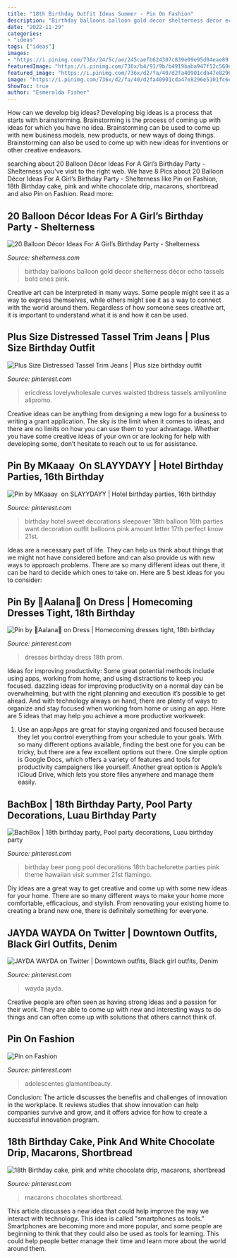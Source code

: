 ```yaml
---
title: "18th Birthday Outfit Ideas Summer - Pin On Fashion"
description: "Birthday balloons balloon gold decor shelterness décor echo tassels bold ones pink"
date: "2022-11-29"
categories:
- "ideas"
tags: ["ideas"]
images:
- "https://i.pinimg.com/736x/24/5c/ae/245caefb624307c839e09e95d04eae89.jpg"
featuredImage: "https://i.pinimg.com/736x/b4/91/9b/b4919baba947f52c569ec9c264a80982.jpg"
featured_image: "https://i.pinimg.com/736x/d2/fa/40/d2fa40901cda47e8296e5101fc6e4e00.jpg"
image: "https://i.pinimg.com/736x/d2/fa/40/d2fa40901cda47e8296e5101fc6e4e00.jpg"
ShowToc: true
author: "Esmeralda Fisher"
---
```



How can we develop big ideas?
Developing big ideas is a process that starts with brainstorming. Brainstorming is the process of coming up with ideas for which you have no idea. Brainstorming can be used to come up with new business models, new products, or new ways of doing things. Brainstorming can also be used to come up with new ideas for inventions or other creative endeavors.

	

		
searching about 20 Balloon Décor Ideas For A Girl’s Birthday Party - Shelterness you've visit to the right web. We have 8 Pics about 20 Balloon Décor Ideas For A Girl’s Birthday Party - Shelterness like Pin on Fashion, 18th Birthday cake, pink and white chocolate drip, macarons, shortbread and also Pin on Fashion. Read more:
		
    
## 20 Balloon Décor Ideas For A Girl’s Birthday Party - Shelterness

<img loading=lazy src="https://i.shelterness.com/2017/03/04-gold-30-balloons-to-take-a-memorable-picture.jpg" onerror="this.onerror=null;this.src='https://tse1.mm.bing.net/th?id=OIP.0AdF-slZXcbRIhJWyOkpQQHaJ4&amp;pid=15.1';" alt="20 Balloon Décor Ideas For A Girl’s Birthday Party - Shelterness">

_Source: shelterness.com_

>birthday balloons balloon gold decor shelterness décor echo tassels bold ones pink. 

	

Creative art can be interpreted in many ways. Some people might see it as a way to express themselves, while others might see it as a way to connect with the world around them. Regardless of how someone sees creative art, it is important to understand what it is and how it can be used.

    
## Plus Size Distressed Tassel Trim Jeans | Plus Size Birthday Outfit

<img loading=lazy src="https://i.pinimg.com/736x/b4/91/9b/b4919baba947f52c569ec9c264a80982.jpg" onerror="this.onerror=null;this.src='https://tse1.mm.bing.net/th?id=OIP.6tZxn9gadtD665zTe-PzmgHaJ4&amp;pid=15.1';" alt="Plus Size Distressed Tassel Trim Jeans | Plus size birthday outfit">

_Source: pinterest.com_

>ericdress lovelywholesale curves waisted tbdress tassels amilyonline alipromo. 

	

Creative ideas can be anything from designing a new logo for a business to writing a grant application. The sky is the limit when it comes to ideas, and there are no limits on how you can use them to your advantage. Whether you have some creative ideas of your own or are looking for help with developing some, don’t hesitate to reach out to us for assistance.

    
## Pin By MKaaay ️ On SLAYYDAYY | Hotel Birthday Parties, 16th Birthday

<img loading=lazy src="https://i.pinimg.com/736x/bb/e6/b6/bbe6b6fc7b5f36c39ab2aa39f1c458b5.jpg" onerror="this.onerror=null;this.src='https://tse2.mm.bing.net/th?id=OIP.UDnKAi6-wG5U7FT-UNxakwHaJ4&amp;pid=15.1';" alt="Pin by MKaaay ️ on SLAYYDAYY | Hotel birthday parties, 16th birthday">

_Source: pinterest.com_

>birthday hotel sweet decorations sleepover 18th balloon 16th parties want decoration outfit balloons pink amount letter 17th perfect know 21st. 

	

Ideas are a necessary part of life. They can help us think about things that we might not have considered before and can also provide us with new ways to approach problems. There are so many different ideas out there, it can be hard to decide which ones to take on. Here are 5 best ideas for you to consider: 

    
## Pin By 🌌Aalana🌌 On Dress | Homecoming Dresses Tight, 18th Birthday

<img loading=lazy src="https://i.pinimg.com/736x/f2/1d/64/f21d64ee75becc462c25a0e20739d359--sparkle-dresses-prom-dresses.jpg" onerror="this.onerror=null;this.src='https://tse4.mm.bing.net/th?id=OIP.Ph2g8INmMcyKEjZvJpfvPwHaJG&amp;pid=15.1';" alt="Pin by 🌌Aalana🌌 on Dress | Homecoming dresses tight, 18th birthday">

_Source: pinterest.com_

>dresses birthday dress 18th prom. 

	

Ideas for improving productivity: Some great potential methods include using apps, working from home, and using distractions to keep you focused.
dazzling ideas for improving productivity on a normal day can be overwhelming, but with the right planning and execution it’s possible to get ahead. And with technology always on hand, there are plenty of ways to organize and stay focused when working from home or using an app. Here are 5 ideas that may help you achieve a more productive workweek:
1. Use an app:Apps are great for staying organized and focused because they let you control everything from your schedule to your goals. With so many different options available, finding the best one for you can be tricky, but there are a few excellent options out there. One simple option is Google Docs, which offers a variety of features and tools for productivity campaigners like yourself. Another great option is Apple’s iCloud Drive, which lets you store files anywhere and manage them easily.

    
## BachBox | 18th Birthday Party, Pool Party Decorations, Luau Birthday Party

<img loading=lazy src="https://i.pinimg.com/736x/24/5c/ae/245caefb624307c839e09e95d04eae89.jpg" onerror="this.onerror=null;this.src='https://tse4.mm.bing.net/th?id=OIP.FHktzsi0Av-VpJgMOBOWGwHaLH&amp;pid=15.1';" alt="BachBox | 18th birthday party, Pool party decorations, Luau birthday party">

_Source: pinterest.com_

>birthday beer pong pool decorations 18th bachelorette parties pink theme hawaiian visit summer 21st flamingo. 

	

Diy ideas are a great way to get creative and come up with some new ideas for your home. There are so many different ways to make your home more comfortable, efficacious, and stylish. From renovating your existing home to creating a brand new one, there is definitely something for everyone.

    
## JAYDA WAYDA On Twitter | Downtown Outfits, Black Girl Outfits, Denim

<img loading=lazy src="https://i.pinimg.com/736x/b4/08/a3/b408a37c3e9dfb97e1ff7d9815e5a315.jpg" onerror="this.onerror=null;this.src='https://tse2.mm.bing.net/th?id=OIP.qoI82tnLTSuRygtUUNN27QHaJ3&amp;pid=15.1';" alt="JAYDA WAYDA on Twitter | Downtown outfits, Black girl outfits, Denim">

_Source: pinterest.com_

>wayda jayda. 

	

Creative people are often seen as having strong ideas and a passion for their work. They are able to come up with new and interesting ways to do things and can often come up with solutions that others cannot think of.

    
## Pin On Fashion

<img loading=lazy src="https://i.pinimg.com/736x/54/59/fd/5459fd32be21afbc71f1751f8372cf47.jpg" onerror="this.onerror=null;this.src='https://tse1.mm.bing.net/th?id=OIP.pVNju9b6SO3c8DHH_VRUswAAAA&amp;pid=15.1';" alt="Pin on Fashion">

_Source: pinterest.com_

>adolescentes glamantibeauty. 

	

Conclusion:
The article discusses the benefits and challenges of innovation in the workplace. It reviews studies that show innovation can help companies survive and grow, and it offers advice for how to create a successful innovation program.

    
## 18th Birthday Cake, Pink And White Chocolate Drip, Macarons, Shortbread

<img loading=lazy src="https://i.pinimg.com/736x/d2/fa/40/d2fa40901cda47e8296e5101fc6e4e00.jpg" onerror="this.onerror=null;this.src='https://tse2.mm.bing.net/th?id=OIP.Zb01vRlKzZA_dfdaZMqBwQHaJ3&amp;pid=15.1';" alt="18th Birthday cake, pink and white chocolate drip, macarons, shortbread">

_Source: pinterest.com_

>macarons chocolates shortbread. 

	

This article discusses a new idea that could help improve the way we interact with technology. This idea is called "smartphones as tools." Smartphones are becoming more and more popular, and some people are beginning to think that they could also be used as tools for learning. This could help people better manage their time and learn more about the world around them.

